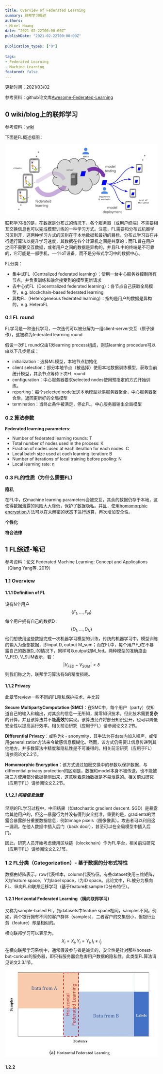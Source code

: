 ```yaml
---
title: Overview of Federated Learning
summary: 联邦学习概述
authors:
- Minel Huang
date: “2021-02-22T00:00:00Z”
publishDate: "2021-02-22T00:00:00Z"

publication_types: ["0"]

tags: 
- Federated Learning
- Machine Learning
featured: false
---
```


更新时间：2021/03/02

参考资料：github论文库[Awesome-Federated-Learning](https://github.com/chaoyanghe/Awesome-Federated-Learning)

## 0 wiki/blog上的联邦学习

参考资料：[wiki](https://en.wikipedia.org/wiki/Federated_learning)

下面是FL概述框图：

![](./01.jpg)

联邦学习指的是，在数据是分布式的情况下，各个服务器（或用户终端）不需要相互交换信息也可以完成模型训练的一种学习方式。注意，FL需要和分布式机器学习区别开，这两种学习方式的区别在于本地数据和最初的目标，分布式学习旨在并行运行算法以提升学习速度，其数据在各个计算机之间是共享的；而FL旨在用户之间不需要交互数据，或者用户之间的数据是异构的，并且FL中的终端是不可靠的，它可能是一部手机，一个IoT设备，而不是分布式学习中的数据中心。

FL分类：

- 集中式FL（Centralized federated learning）：使用一台中心服务器控制所有节点，并负责训练和融合接受到的模型更新请求
- 去中心式FL（Decentralized federated learning）：各节点自己获取全局模型，e.g. blockchain-based federated learning
- 异构FL（Heterogeneous federated learning）：指的是用户的数据是异构的，e.g. HeteroFL

### 0.1 FL round

FL学习是一种迭代学习，一次迭代可以被分解为一组client-server交互（原子操作），这被称为federated learning round

假设一次FL round仅由1次learning process组成，则该learning procedure可以由以下几步组成：

- initialization：选择ML模型，本地节点初始化
- client selection：部分本地节点（被选择）使用本地数据训练模型，获取当前统计模型，其余节点等待下次FL round
- configuration：中心服务器要求selected nodes使用预指定的方式开始训练。
- reporting：每个selected node发送本地模型以供服务器聚合，中心服务器聚合后，返回更新好的全局模型
- termination：当终止条件被满足，停止FL，中心服务器输出全局模型

### 0.2 算法参数

**Federated learning parameters**:

- Number of federated learning rounds: T
- Total number of nodes used in the process: K
- Fraction of nodes used at each iteration for each nodes: C
- Local batch size used at each learning iteration: B
- Number of iterations of local training before pooling: N
- Local learning rate: η

### 0.3 FL的性质（为什么需要FL）

**隐私**

在FL中，仅machine learning parameters会被交互，其余的数据仍存于本地，这使得数据泄露的风险大大降低，保护了数据隐私。并且，使用[homomorphic encryption](https://en.wikipedia.org/wiki/Homomorphic_encryption)方法可以在未解密的状态下进行运算，再次增加安全性。

**个性化**

**符合法律**

## 1 FL综述-笔记

参考资料：论文 Federated Machine Learning: Concept and Applications（Qiang Yang等. 2019）

### 1.1 Overview

#### 1.1.1 Definition of FL

设有N个用户
$$
\{F_1, ... , F_N\}
$$
每个用户拥有自己的数据D：
$$
\{D_1, ... , D_N\}
$$
他们想使用这些数据完成一次机器学习模型的训练，传统的机器学习中，模型训练的输入为全部数据，即input D, output M_sum；而在FL中，每个用户F_i在不暴露自己的数据D_i的情况下，同样可以output初M_fed。两种模型的准确度由V_FED, V_SUM表示，若：
$$
|V_{FED} - V_{SUM}|<δ
$$
则我们称之为，联邦学习算法有δ的精度损耗。

#### 1.1.2 Privacy

此章节review一些不同的FL隐私保护技术，并比较

**Secure MultipartyComputation (SMC)**：在SMC中，每个用户（party）仅知道自己的输入和输出，对其余的信息一无所知，属零知识技术。但此技术需要**复杂**的计算，并且该算法并不能**高效**的实现。该算法允许将部分知识公开，也可以降低安全性以提高运行效率。相关前沿研究（应用于FL）请参阅论文2.2节。

**Differential Privacy**：或称为k - anonymity，其手法为在data内加入噪声，或使用generalization方法来令敏感信息模糊化。然而，该方式仍需要让信息传递到其他地方，并多数算法中精度和隐私性是不可兼得的。相关前沿研究（应用于FL）请参阅论文2.2节。

**Homomorphic Encryption**：该方式通过加密交换中的参数以保护数据，与differential privacy protection的区别是，数据和model本身不被传送，也不能被第三方使用部分数据猜测出来，这意味着原始数据是不易泄露的。相关前沿研究（应用于FL）请参阅论文2.2节。

##### 1.1.2.1 间接信息泄露

早期的FL学习过程中，中间结果（如stochastic gradient descent. SGD）是暴露给其他用户的，但这一暴露行为并没有得到安全批准，重要的是，gradients的泄露会暴露部分重要数据信息，例如image pixels（图像像素）。攻击者可以利用这一漏洞，在他人数据中插入后门（back door），甚至可以在全局模型中插入后门。

因此，研究人员开始考虑使用区块链（blockchain）作为FL平台，相关前沿研究（应用于FL）请参阅论文2.2.1节。

### 1.2 FL分类（Categorization）- 基于数据的分布式特性

数据由矩阵表示，row代表样本，column代表特征。有些dataset使用三维矩阵，X为feature space，Y为label space，I为ID space。此论文中，FL被分为横向FL、纵向FL和联邦迁移学习（基于feature和sample ID分布特征）。

#### 1.2.1 Horizontal Federated Learning（横向联邦学习）

又称为sample-based FL，指datasets中feature space相同，samples不同。例如，两个银行拥有不同的客户群体（samples），二者客户的交集很小，但银行业务（feature）却是相似的。

横向联邦学习可以表示为，
$$
X_i=X_j, Y_i=Y_j,I_i≠I_j
$$
在横向联邦学习系统中，通常假设参与者是诚实的，安全性是针对那些honest-but-curious的服务器，即只有服务器会危害用户数据的隐私性。此类型FL算法请见论文2.3.1节。

![](./02.jpg)

#### 1.2.2